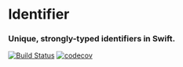 # Identifier
### Unique, strongly-typed identifiers in Swift.

[![Build Status](https://travis-ci.com/mattrubin/Identifier.svg?branch=develop)](https://travis-ci.com/mattrubin/Identifier)
[![codecov](https://codecov.io/gh/mattrubin/Identifier/branch/develop/graph/badge.svg)](https://codecov.io/gh/mattrubin/Identifier)
